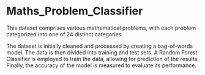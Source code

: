 # Maths_Problem_Classifier

This dataset comprises various mathematical problems, with each problem categorized into one of 24 distinct categories. 

The dataset is initially cleaned and processed by creating a bag-of-words model. The data is then divided into training and test sets. A Random Forest Classifier is employed to train the data, allowing for prediction of the results. Finally, the accuracy of the model is measured to evaluate its performance.
